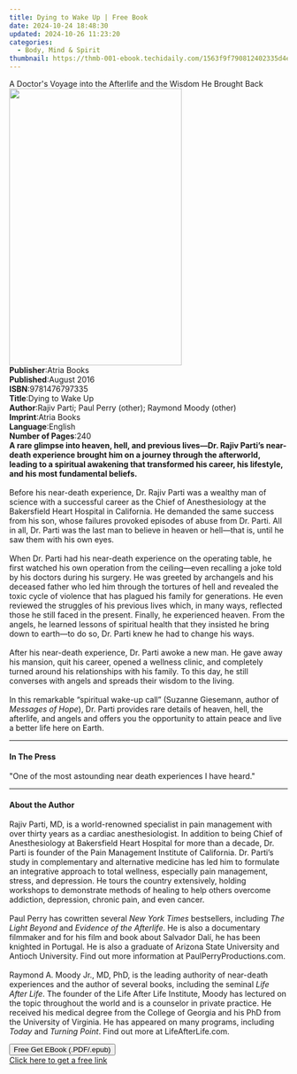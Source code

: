 ```yaml
---
title: Dying to Wake Up | Free Book
date: 2024-10-24 18:48:30
updated: 2024-10-26 11:23:20
categories:
  - Body, Mind & Spirit
thumbnail: https://thmb-001-ebook.techidaily.com/1563f9f790812402335d4e883e94a619f87d4872eb542dc7dffc347c15b421be.jpg
---
```

<main id="book-container">
  <div class="flex flex-col">
    <div class="book-brief flex-1 py-6 px-4 sm:p-6 md:py-10 md:px-8">
      <!-- brief-->
      <div class="book-brief-main">
        A Doctor's Voyage into the Afterlife and the Wisdom He Brought Back
      </div>
    </div>
    <div
      class="book-meta-info flex-1 grid gap-4 col-start-1 col-end-3 row-start-1 sm:mb-6 sm:grid-cols-4 lg:gap-6 lg:col-start-2 lg:row-end-6 lg:row-span-6 lg:mb-0"
    >
      <div
        class="book-meta-info-left place-content-center mt-4 p-4 text-sm leading-6 col-start-2 col-span-2 dark:text-slate-400"
      >
        <img
          class="w-full h-500 object-cover rounded-lg sm:h-255 sm:col-span-2 lg:col-span-full"
          src="https://img-001-ebook.techidaily.com/fe24b3a134dc184c7826f03358e5c99bbdf805f52613354986d375ef0321647d.jpg"
          alt=""
          width="312"
          height="500"
        />
      </div>
      <div
        class="book-meta-info-right mt-2 col-start-1 row-start-2 col-span-3 self-center"
      >
        <!-- meta data  -->
        <div class="flex flex-col px-4 md:px-8">
          <div class="flex-1">
            <strong>Publisher</strong>:<span class="px-2">Atria Books</span>
          </div>
          <div class="flex-1">
            <strong>Published</strong>:<span class="px-2">August 2016</span>
          </div>
          <div class="flex-1">
            <strong>ISBN</strong>:<span class="px-2">9781476797335</span>
          </div>
          <div class="flex-1">
            <strong>Title</strong>:<span class="px-2">Dying to Wake Up</span>
          </div>
          <div class="flex-1">
            <strong>Author</strong>:<span class="px-2"
              >Rajiv Parti; Paul Perry (other); Raymond Moody (other)</span
            >
          </div>
          <div class="flex-1">
            <strong>Imprint</strong>:<span class="px-2">Atria Books</span>
          </div>
          <div class="flex-1">
            <strong>Language</strong>:<span class="px-2">English</span>
          </div>
          <div class="flex-1">
            <strong>Number of Pages</strong>:<span class="px-2">240</span>
          </div>
        </div>
      </div>
    </div>
    <div class="book-description flex-1 py-6 px-4 sm:p-6 md:py-10 md:px-8">
      <div class="book-description-main">
        <div accordion-content="" id="description">
          <b
            >A rare glimpse into heaven, hell, and previous lives—Dr. Rajiv
            Parti’s near-death experience brought him on a journey through the
            afterworld, leading to a spiritual awakening that transformed his
            career, his lifestyle, and his most fundamental beliefs.</b
          ><br /><br />Before his near-death experience, Dr. Rajiv Parti was a
          wealthy man of science with a successful career as the Chief of
          Anesthesiology at the Bakersfield Heart Hospital in California. He
          demanded the same success from his son, whose failures provoked
          episodes of abuse from Dr. Parti. All in all, Dr. Parti was the last
          man to believe in heaven or hell—that is, until he saw them with his
          own eyes.<br />
          <br />
          When Dr. Parti had his near-death experience on the operating table,
          he first watched his own operation from the ceiling—even recalling a
          joke told by his doctors during his surgery. He was greeted by
          archangels and his deceased father who led him through the tortures of
          hell and revealed the toxic cycle of violence that has plagued his
          family for generations. He even reviewed the struggles of his previous
          lives which, in many ways, reflected those he still faced in the
          present. Finally, he experienced heaven. From the angels, he learned
          lessons of spiritual health that they insisted he bring down to
          earth—to do so, Dr. Parti knew he had to change his ways.<br />
          <br />
          After his near-death experience, Dr. Parti awoke a new man. He gave
          away his mansion, quit his career, opened a wellness clinic, and
          completely turned around his relationships with his family. To this
          day, he still converses with angels and spreads their wisdom to the
          living.<br />
          <br />
          In this remarkable “spiritual wake-up call” (Suzanne Giesemann, author
          of <i>Messages of Hope</i>), Dr. Parti provides rare details of
          heaven, hell, the afterlife, and angels and offers you the opportunity
          to attain peace and live a better life here on Earth.
        </div>
        <div class="accordion-fader"></div>
      </div>
    </div>
    <div class="book-excerpts flex-1 py-6 px-4 sm:p-6 md:py-10 md:px-8">
      <!-- excerpts-->
      <div class="book-excerpts-main">
        <hr />
        <h4 class="placeholder placeholder-heading">
          <span>In The Press</span>
        </h4>
        <p>"One of the most astounding near death experiences I have heard."</p>
      </div>
    </div>
    <div class="book-about-author flex-1 py-6 px-4 sm:p-6 md:py-10 md:px-8">
      <!-- about author-->
      <div class="book-main-author-main">
        <hr />
        <h4 class="placeholder placeholder-heading">
          <span>About the Author</span>
        </h4>
        <p>
          Rajiv Parti, MD, is a world-renowned specialist in pain management
          with over thirty years as a cardiac anesthesiologist. In addition to
          being Chief of Anesthesiology at Bakersfield Heart Hospital for more
          than a decade, Dr. Parti is founder of the Pain Management Institute
          of California. Dr. Parti’s study in complementary and alternative
          medicine has led him to formulate an integrative approach to total
          wellness, especially pain management, stress, and depression. He tours
          the country extensively, holding workshops to demonstrate methods of
          healing to help others overcome addiction, depression, chronic pain,
          and even cancer.<br /><br />Paul Perry has cowritten several&nbsp;<i
            >New York Times</i
          >&nbsp;bestsellers, including&nbsp;<i>The Light Beyond </i>and
          <i>Evidence of the Afterlife</i>. He is also a documentary filmmaker
          and for his film and book about Salvador Dalí, he has been knighted in
          Portugal. He is also a graduate of Arizona State University and
          Antioch University. Find out more information at
          PaulPerryProductions.com.<br /><br />Raymond A. Moody Jr., MD, PhD, is
          the leading authority of near-death experiences and the author of
          several books, including the seminal <i>Life After Life</i>. The
          founder of the Life After Life Institute, Moody has lectured on the
          topic throughout the world and is a counselor in private practice. He
          received his medical degree from the College of Georgia and his PhD
          from the University of Virginia. He has appeared on many programs,
          including <i>Today</i> and <i>Turning Point</i>. Find out more at
          LifeAfterLife.com.
        </p>
      </div>
    </div>
    <div class="book-free-get flex-1 py-6 px-4 sm:p-6 md:py-10 md:px-8">
      <button
        id="btn-free-get"
        class="bg-blue-500 hover:bg-blue-700 text-white font-bold py-2 px-4 rounded"
      >
        Free Get EBook (.PDF/.epub)
      </button>
      <div id="countdown-display" class="px-2 text-lg mt-2"></div>
      <a
        id="free-link"
        class="hidden bg-blue-500 hover:bg-blue-700 text-white font-bold py-2 px-4 rounded"
        href="https://www.ebooks.com/en-us/book/2262202/dying-to-wake-up/rajiv-parti/"
        target="_blank"
        >Click here to get a free link</a
      >
    </div>
    <script>
      let countdownTime = 0;
      let countdownInterval = null;
      document
        .getElementById('btn-free-get')
        .addEventListener('click', startCountdown);
      function startCountdown() {
        countdownTime = new Date().getTime() + 60000 * 3;
        countdownInterval = setInterval(updateCountdown, 1000);
        document.getElementById('btn-free-get').disabled = true;
        document
          .getElementById('btn-free-get')
          .classList.add('bg-gray-500', 'cursor-not-allowed');
      }
      function updateCountdown() {
        let currentTime = new Date().getTime();
        let timeLeft = countdownTime - currentTime;
        let secondsLeft = Math.floor(timeLeft / 1000);
        document.getElementById('countdown-display').innerHTML =
          `Remaining time: ${secondsLeft} seconds.`;
        if (secondsLeft <= 0) {
          clearInterval(countdownInterval);
          document.getElementById('btn-free-get').classList.add('hidden');
          document.getElementById('free-link').classList.remove('hidden');
          document.getElementById('countdown-display').innerHTML = '';
        }
      }
    </script>
  </div>
</main>
